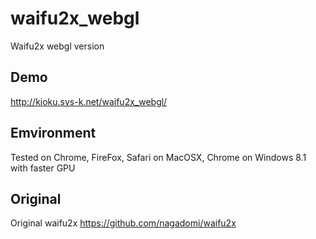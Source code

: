 # waifu2x_webgl

Waifu2x webgl version

## Demo
<http://kioku.sys-k.net/waifu2x_webgl/>

## Emvironment
Tested on Chrome, FireFox, Safari on MacOSX, Chrome on Windows 8.1 with faster GPU

## Original
Original waifu2x <https://github.com/nagadomi/waifu2x>

